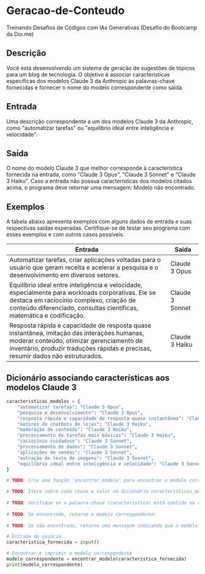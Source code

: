 # Geracao-de-Conteudo 

Treinando Desafios de Códigos com IAs Generativas (Desafio do Bootcamp da Dio.me)

## Descrição
Você está desenvolvendo um sistema de geração de sugestões de tópicos para um blog de tecnologia. O objetivo é associar características específicas dos modelos Claude 3 da Anthropic às palavras-chave fornecidas e fornecer o nome do modelo correspondente como saída.

## Entrada
Uma descrição correspondente a um dos modelos Claude 3 da Anthropic, como "automatizar tarefas" ou "equilíbrio ideal entre inteligência e velocidade".

## Saída
O nome do modelo Claude 3 que melhor corresponde à característica fornecida na entrada, como "Claude 3 Opus", "Claude 3 Sonnet" e "Claude 3 Haiku". Caso a entrada não possua características dos modelos citados acima, o programa deve retornar uma mensagem: Modelo não encontrado.

## Exemplos
A tabela abaixo apresenta exemplos com alguns dados de entrada e suas respectivas saídas esperadas. Certifique-se de testar seu programa com esses exemplos e com outros casos possíveis.

| Entrada                                                                                                                                                                  | Saída              |
|--------------------------------------------------------------------------------------------------------------------------------------------------------------------------|--------------------|
| Automatizar tarefas, criar aplicações voltadas para o usuário que geram receita e acelerar a pesquisa e o desenvolvimento em diversos setores.                           | Claude 3 Opus      |
| Equilíbrio ideal entre inteligência e velocidade, especialmente para workloads corporativas. Ele se destaca em raciocínio complexo, criação de conteúdo diferenciado, consultas científicas, matemática e codificação. | Claude 3 Sonnet    |
| Resposta rápida e capacidade de resposta quase instantânea, imitação das interações humanas, moderar conteúdo, otimizar gerenciamento de inventário, produzir traduções rápidas e precisas, resumir dados não estruturados. | Claude 3 Haiku     |

## Dicionário associando características aos modelos Claude 3
```python
caracteristicas_modelos = {
    "automatizar tarefas": "Claude 3 Opus",
    "pesquisa e desenvolvimento": "Claude 3 Opus",
    "resposta rápida e capacidade de resposta quase instantânea": "Claude 3 Haiku",
    "motores de chatbots de lojas": "Claude 3 Haiku",
    "moderação de conteúdo": "Claude 3 Haiku",
    "processamento de tarefas mais básicas": "Claude 3 Haiku",
    "raciocínio cuidadoso": "Claude 3 Sonnet",
    "processamento de dados": "Claude 3 Sonnet",
    "aplicações de vendas": "Claude 3 Sonnet",
    "extração de texto de imagens": "Claude 3 Sonnet",
    "equilíbrio ideal entre inteligência e velocidade": "Claude 3 Sonnet",
}

# TODO: Crie uma função 'encontrar_modelo' para encontrar o modelo correspondente à característica fornecida: 

# TODO: Itere sobre cada chave e valor no dicionário caracteristicas_modelos:
   
# TODO: Verifique se a palavra-chave (característica) está contida na característica fornecida (ignorando maiúsculas/minúsculas):
        
# TODO: Se encontrada, retorne o modelo correspondente:
           
# TODO: Se não encontrada, retorne uma mensagem indicando que o modelo não foi encontrado

# Entrada do usuário
caracteristica_fornecida = input()

# Encontrar e imprimir o modelo correspondente
modelo_correspondente = encontrar_modelo(caracteristica_fornecida)
print(modelo_correspondente)
